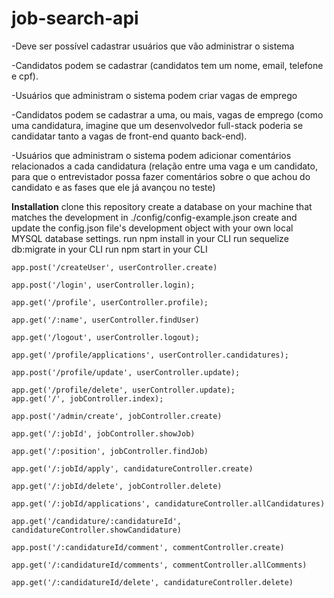 # job-search-api

-Deve ser possível cadastrar usuários que vão administrar o sistema

-Candidatos podem se cadastrar (candidatos tem um nome, email, telefone e cpf).

-Usuários que administram o sistema podem criar vagas de emprego

-Candidatos podem se cadastrar a uma, ou mais, vagas de emprego (como uma candidatura, imagine que um desenvolvedor full-stack poderia se candidatar tanto a vagas de front-end quanto back-end).

-Usuários que administram o sistema podem adicionar comentários relacionados a cada candidatura (relação entre uma vaga e um candidato, para que o entrevistador possa fazer comentários sobre o que achou do candidato e as fases que ele já avançou no teste)​

**Installation**
clone this repository
create a database on your machine that matches the development in ./config/config-example.json 
create and update the config.json file's development object with your own local MYSQL database settings.
run npm install in your CLI
run sequelize db:migrate in your CLI
run npm start in your CLI


    
    app.post('/createUser', userController.create)

    app.post('/login', userController.login);

    app.get('/profile', userController.profile);

    app.get('/:name', userController.findUser)

    app.get('/logout', userController.logout);

    app.get('/profile/applications', userController.candidatures);

    app.post('/profile/update', userController.update);

    app.get('/profile/delete', userController.update);
    app.get('/', jobController.index);

    app.post('/admin/create', jobController.create)

    app.get('/:jobId', jobController.showJob)

    app.get('/:position', jobController.findJob)

    app.get('/:jobId/apply', candidatureController.create)

    app.get('/:jobId/delete', jobController.delete)

    app.get('/:jobId/applications', candidatureController.allCandidatures)

    app.get('/candidature/:candidatureId', candidatureController.showCandidature)

    app.post('/:candidatureId/comment', commentController.create)

    app.get('/:candidatureId/comments', commentController.allComments)

    app.get('/:candidatureId/delete', candidatureController.delete)
